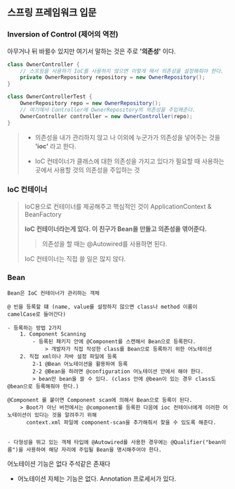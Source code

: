 ## 스프링 프레임워크 입문

### Inversion of Control (제어의 역전)

아무거나 뒤 바뀔수 있지만 여기서 말하는 것은 주로 **'의존성'** 이다.

```Java
class OwnerController {
	// 스프링을 사용하기 IoC를 사용하지 않으면 이렇게 해서 의존성을 설정해줘야 한다.
	private OwnerRepository repository = new OwnerRepository();
}

class OwnerControllerTest {
	OwnerRepository repo = new OwnerRepository();
	// 여기에서 Controller에 OwnerRepository의 의존성을 주입해준다.
	OwnerController controller = new OwnerController(repo);
}
```

> - 의존성을 내가 관리하지 않고 나 이외에 누군가가 의존성을 넣어주는 것을 **'ioc'** 라고 한다.
>
> - IoC 컨테이너가 클래스에 대한 의존성을 가지고 있다가 필요할 때 사용하는 곳에서 사용할 것의 의존성을 주입하는 것

### IoC 컨테이너

> IoC용으로 컨테이너를 제공해주고 핵심적인 것이 ApplicationContext & BeanFactory
>
> **IoC 컨테이너라는게 있다. 이 친구가 Bean을 만들고 의존성을 엮어준다.**
>
> > 의존성을 할 때는 @Autowired를 사용하면 된다.
>
> IoC 컨테이너는 직접 쓸 일은 많지 않다.

### Bean

```
Bean은 IoC 컨테이너가 관리하는 객체

@ 빈을 등록할 떄 (name, value를 설정하지 않으면 class나 method 이름이 camelCase로 들어간다)

- 등록하는 방법 2가지
	1. Component Scanning
		- 등록된 패키지 안에 @Component를 스캔해서 Bean으로 등록한다.
			> 개발자가 직접 작성한 class를 Bean으로 등록하기 위한 어노테이션
	2. 직접 xml이나 자바 설정 파일에 등록
		2-1 @Bean 어노테이션을 활용하여 등록
		2-2 @Bean을 하려면 @configuration 어노테이션 안에서 해야 한다.
		> bean만 bean을 쓸 수 있다. (class 안에 @bean이 있는 경우 class도 @bean으로 등록해줘야 한다.)
	
@Component 를 붙이면 Component scan에 의해서 Bean으로 등록이 된다.
	> Boot가 아닌 버전에서는 @component를 등록한 다음에 ioc 컨테이너에게 이러한 어노테이션이 있다는 것을 알려주기 위해
	  context.xml 파일에 component-scan을 추가해줘서 찾을 수 있도록 해준다.


- 다형성을 뛰고 있는 객체 타입에 @Autowired를 사용한 경우에는 @Qualifier("bean이름")을 사용하여 해당 자리에 주입될 Bean을 명시해주어야 한다.
```



어노테이션 기능은 없다 주석같은 존재다

- 어노테이션 자체는 기능은 없다. Annotation 프로세서가 있다.